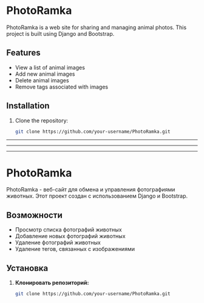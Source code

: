 # PhotoRamka

PhotoRamka is a web site for sharing and managing animal photos. This project is built using Django and Bootstrap.

## Features

- View a list of animal images
- Add new animal images
- Delete animal images
- Remove tags associated with images

## Installation

1. Clone the repository:

   ```bash
   git clone https://github.com/your-username/PhotoRamka.git

***
___
***

# PhotoRamka

PhotoRamka - веб-сайт для обмена и управления фотографиями животных. Этот проект создан с использованием Django и Bootstrap.

## Возможности

- Просмотр списка фотографий животных
- Добавление новых фотографий животных
- Удаление фотографий животных
- Удаление тегов, связанных с изображениями

## Установка

1. **Клонировать репозиторий:**

   ```bash
   git clone https://github.com/your-username/PhotoRamka.git

